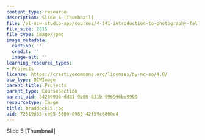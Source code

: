 ```yaml
---
content_type: resource
description: Slide 5 [Thumbnail]
file: /ol-ocw-studio-app/courses/4-341-introduction-to-photography-fall-2002/72519d33ce055600098942f59c6860c4_braddock15.jpg
file_size: 2015
file_type: image/jpeg
image_metadata:
  caption: ''
  credit: ''
  image-alt: ''
learning_resource_types:
- Projects
license: https://creativecommons.org/licenses/by-nc-sa/4.0/
ocw_type: OCWImage
parent_title: Projects
parent_type: CourseSection
parent_uid: 34260936-dd81-9b86-831b-996996bc9909
resourcetype: Image
title: braddock15.jpg
uid: 72519d33-ce05-5600-0989-42f59c6860c4
---
```

Slide 5 [Thumbnail]